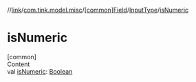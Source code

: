 //[link](../../../index.md)/[com.tink.model.misc](../../index.md)/[[common]Field](../index.md)/[InputType](index.md)/[isNumeric](is-numeric.md)



# isNumeric  
[common]  
Content  
val [isNumeric](is-numeric.md): [Boolean](https://kotlinlang.org/api/latest/jvm/stdlib/kotlin/-boolean/index.html)  



